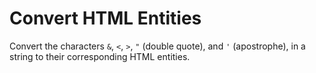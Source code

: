 # Convert HTML Entities

Convert the characters `&`, `<`, `>`, `"` (double quote), and `'` (apostrophe), in a string to their corresponding HTML entities.
